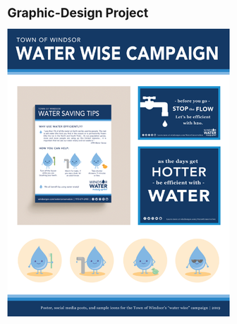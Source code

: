 # Graphic-Design Project

![water-wise campaign](https://github.com/aatkinson104/Graphic-Design/blob/main/Water_Wise_Campaign.png)
